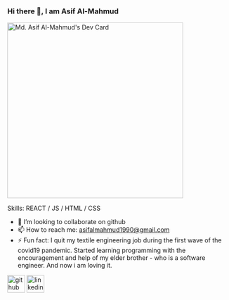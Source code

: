 ### Hi there 👋, I am Asif Al-Mahmud

<a href="https://app.daily.dev/asif_almahmud"><img src="https://api.daily.dev/devcards/f6aecc4ea9414443b231ba07681ad06a.png?r=fcg" width="400" alt="Md. Asif Al-Mahmud's Dev Card"/></a>



Skills: REACT / JS / HTML / CSS

- 👯 I’m looking to collaborate on github 
- 📫 How to reach me: asifalmahmud1990@gmail.com 
- ⚡ Fun fact: I quit my textile engineering job during the first wave of the covid19 pandemic. Started learning programming with the encouragement and help of my elder brother - who is a software engineer. And now i am loving it. 


[<img src='https://cdn.jsdelivr.net/npm/simple-icons@3.0.1/icons/github.svg' alt='github' height='40'>](https://github.com/sabujpakhi)  [<img src='https://cdn.jsdelivr.net/npm/simple-icons@3.0.1/icons/linkedin.svg' alt='linkedin' height='40'>](https://www.linkedin.com/in/md-asif-al-mahmud-1b7690219/)  

